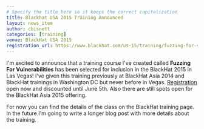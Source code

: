 ```yaml
---
# Specify the title here so it keeps the correct capitalization
title: Blackhat USA 2015 Training Announced
layout: news_item
author: cbisnett
categories: [training]
venue: BlackHat USA 2015
registration_url: https://www.blackhat.com/us-15/training/fuzzing-for-vulnerabilities.html
---
```


I'm excited to announce that a training course I've created called **Fuzzing For Vulnerabilities** has been selected for inclusion in the BlackHat 2015 in Las Vegas!  I've given this training previously at BlackHat Asia 2014 and BlackHat trainings in Washington DC but never before in Vegas.  [Registration](https://www.blackhat.com/us-15/training/fuzzing-for-vulnerabilities.html) open now and discounted until June 5th.  Also there are still spots open for the BlackHat Asia 2015 offering.

For now you can find the details of the class on the BlackHat training page.  In the future I'm going to write a longer blog post with more details about the training.